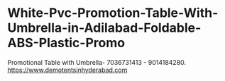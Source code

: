 # White-Pvc-Promotion-Table-With-Umbrella-in-Adilabad-Foldable-ABS-Plastic-Promo
Promotional Table with Umbrella- 7036731413 - 9014184280. https://www.demotentsinhyderabad.com
